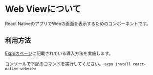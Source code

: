 # Web Viewについて

React NativeのアプリでWebの画面を表示するためのコンポーネントです。

## 利用方法

[Expoのページ](https://docs.expo.io/versions/latest/sdk/webview/)に記載されている導入方法を実施します。

コンソールで下記のコマンドを実行してください。
`expo install react-native-webview`
